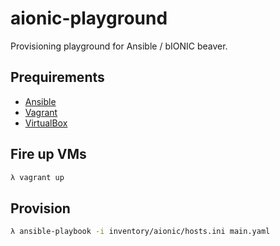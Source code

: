 # aionic-playground

Provisioning playground for Ansible / bIONIC beaver.

## Prequirements

* [Ansible](https://www.ansible.com/)
* [Vagrant](https://www.vagrantup.com/)
* [VirtualBox](https://www.virtualbox.org/)

## Fire up VMs

```bash
λ vagrant up
```

## Provision

```bash
λ ansible-playbook -i inventory/aionic/hosts.ini main.yaml
```
